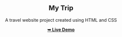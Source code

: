 <h2 align="center">My Trip</h2>
<div align="center">
<p>A travel website project created using HTML and CSS</p>
<a href="https://farens27.github.io/MyTrip/" target="_blank"><strong>➥ Live Demo</strong></a>
